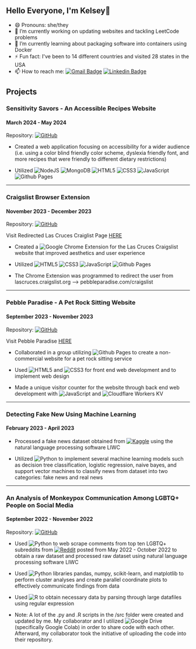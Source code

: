 ## Hello Everyone, I'm Kelsey👋

- 😄 Pronouns: she/they
- 🔭 I’m currently working on updating websites and tackling LeetCode problems
- 🌱 I’m currently learning about packaging software into containers using Docker 
- ⚡ Fun fact: I've been to 14 different countries and visited 28 states in the USA
- 📫 How to reach me:
[![Gmail Badge](https://img.shields.io/badge/-Gmail-d14836?style=flat-square&logo=Gmail&logoColor=white&link=kelseyann77@gmail.com)](mailto:kelseyann77@gmail.com)
[![Linkedin Badge](https://img.shields.io/badge/-LinkedIn-blue?style=flat-square&logo=Linkedin&logoColor=white&link=https://www.linkedin.com/in/kelsey-corro/)](https://www.linkedin.com/in/kelsey-corro/)

## Projects

### Sensitivity Savors - An Accessible Recipes Website
#### March 2024 - May 2024
Repository: [![GitHub](https://img.shields.io/badge/github-%23121011.svg?style=for-the-badge&logo=github&logoColor=white&link=https://github.com/kaywil05/SensitivitySavors)](https://github.com/kaywil05/SensitivitySavors)

- Created a web application focusing on accessibility for a wider audience (i.e. using a color blind friendly color scheme, dyslexia friendly font, and more recipes that were friendly to different dietary restrictions)

- Utilized ![NodeJS](https://img.shields.io/badge/node.js-6DA55F?style=for-the-badge&logo=node.js&logoColor=white) ![MongoDB](https://img.shields.io/badge/MongoDB-%234ea94b.svg?style=for-the-badge&logo=mongodb&logoColor=white) ![HTML5](https://img.shields.io/badge/html5-%23E34F26.svg?style=for-the-badge&logo=html5&logoColor=white) ![CSS3](https://img.shields.io/badge/css3-%231572B6.svg?style=for-the-badge&logo=css3&logoColor=white) ![JavaScript](https://img.shields.io/badge/javascript-%23323330.svg?style=for-the-badge&logo=javascript&logoColor=%23F7DF1E) ![Github Pages](https://img.shields.io/badge/github%20pages-121013?style=for-the-badge&logo=github&logoColor=white)


-----
### Craigslist Browser Extension
#### November 2023 - December 2023
Repository: [![GitHub](https://img.shields.io/badge/github-%23121011.svg?style=for-the-badge&logo=github&logoColor=white&link=https://github.com/MoreMoople/pebble-paradise/tree/main/craigslist)](https://github.com/MoreMoople/pebble-paradise/tree/main/craigslist)

Visit Redirected Las Cruces Craiglist Page  [HERE](https://pebbleparadise.com/craigslist)
- Created a ![Google Chrome](https://img.shields.io/badge/Google%20Chrome-4285F4?style=for-the-badge&logo=GoogleChrome&logoColor=white) Extension for the Las Cruces Craigslist website that improved aesthetics and user experience

- Utilized ![HTML5](https://img.shields.io/badge/html5-%23E34F26.svg?style=for-the-badge&logo=html5&logoColor=white) ![CSS3](https://img.shields.io/badge/css3-%231572B6.svg?style=for-the-badge&logo=css3&logoColor=white) ![JavaScript](https://img.shields.io/badge/javascript-%23323330.svg?style=for-the-badge&logo=javascript&logoColor=%23F7DF1E) ![Github Pages](https://img.shields.io/badge/github%20pages-121013?style=for-the-badge&logo=github&logoColor=white)
  
- The Chrome Extension was programmed to redirect the user from lascruces.craigslist.org --> pebbleparadise.com/craigslist

-----
### Pebble Paradise - A Pet Rock Sitting Website
#### September 2023 - November 2023
Repository: [![GitHub](https://img.shields.io/badge/github-%23121011.svg?style=for-the-badge&logo=github&logoColor=white&link=https://github.com/MoreMoople/pebble-paradise)](https://github.com/MoreMoople/pebble-paradise)

Visit Pebble Paradise [HERE](https://pebbleparadise.com/index)

- Collaborated in a group utilizing ![Github Pages](https://img.shields.io/badge/github%20pages-121013?style=for-the-badge&logo=github&logoColor=white) to create a non-commercial website for a pet rock sitting service

- Used ![HTML5](https://img.shields.io/badge/html5-%23E34F26.svg?style=for-the-badge&logo=html5&logoColor=white) and ![CSS3](https://img.shields.io/badge/css3-%231572B6.svg?style=for-the-badge&logo=css3&logoColor=white) for front end web development and to implement web design

- Made a unique visitor counter for the website through back end web development with ![JavaScript](https://img.shields.io/badge/javascript-%23323330.svg?style=for-the-badge&logo=javascript&logoColor=%23F7DF1E) and ![Cloudflare](https://img.shields.io/badge/Cloudflare-F38020?style=for-the-badge&logo=Cloudflare&logoColor=white) Workers KV

-----
### Detecting Fake New Using Machine Learning
#### February 2023 - April 2023

- Processed a fake news dataset obtained from [![Kaggle](https://img.shields.io/badge/Kaggle-035a7d?style=for-the-badge&logo=kaggle&logoColor=white&link=https://www.kaggle.com/)](https://www.kaggle.com/) using the natural language processing software LIWC

- Utilized ![Python](https://img.shields.io/badge/python-3670A0?style=for-the-badge&logo=python&logoColor=ffdd54) to implement several machine learning models such as decision tree classification, logistic regression, naive bayes, and support vector machines to classify news from dataset into two categories: fake news and real news 

-----
### An Analysis of Monkeypox Communication Among LGBTQ+ People on Social Media
#### September 2022 - November 2022
Repository: [![GitHub](https://img.shields.io/badge/github-%23121011.svg?style=for-the-badge&logo=github&logoColor=white&link=https://github.com/CJCascalheira/monkeypox-reddit)](https://github.com/CJCascalheira/monkeypox-reddit)

- Used ![Python](https://img.shields.io/badge/python-3670A0?style=for-the-badge&logo=python&logoColor=ffdd54) to web scrape comments from top ten LGBTQ+ subreddits from [![Reddit](https://img.shields.io/badge/Reddit-%23FF4500.svg?style=for-the-badge&logo=Reddit&logoColor=white&link=https://www.reddit.com/)](https://www.reddit.com/) posted from May 2022 - October 
2022 to obtain a raw dataset and processed raw dataset using natural language processing software LIWC
  
- Used ![Python](https://img.shields.io/badge/python-3670A0?style=for-the-badge&logo=python&logoColor=ffdd54) libraries pandas, numpy, scikit-learn, and matplotlib to perform cluster analyses and create parallel coordinate plots to effectively communicate findings from data

- Used ![R](https://img.shields.io/badge/r-%23276DC3.svg?style=for-the-badge&logo=r&logoColor=white) to obtain necessary data by parsing through large datafiles using regular expression 

- Note: A lot of the .py and .R scripts in the /src folder were created and updated by me. My collaborator and I utilized ![Google Drive](https://img.shields.io/badge/Google%20Drive-4285F4?style=for-the-badge&logo=googledrive&logoColor=white) (specifically Google Colab) in order to share code with each other. Afterward, my collaborator took the initiative of uploading the code into their repository.
